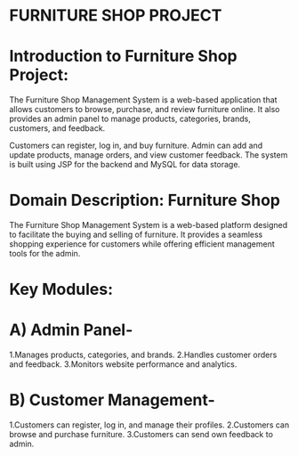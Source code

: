 #  FURNITURE SHOP PROJECT
# Introduction to Furniture Shop Project:
The Furniture Shop Management System is a web-based application that allows customers to browse, purchase, and review furniture online. It also provides an admin panel to manage products, categories, brands, customers, and feedback.





Customers can register, log in, and buy furniture.
Admin can add and update products, manage orders, and view customer feedback.
The system is built using JSP for the backend and MySQL for data storage.





# Domain Description:  Furniture Shop
The Furniture Shop Management System is a web-based platform designed to facilitate the buying and selling of furniture. It provides a seamless shopping experience for customers while offering efficient management tools for the admin.

# Key Modules:
# A) Admin Panel-
1.Manages products, categories, and brands.
2.Handles customer orders and feedback.
3.Monitors website performance and analytics.

# B) Customer Management-
1.Customers can register, log in, and manage their profiles.
2.Customers can browse and purchase furniture.
3.Customers can send  own feedback to admin.
